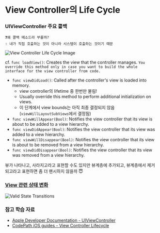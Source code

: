 # View Controller의 Life Cycle

### UIViewController 주요 콜백

```
❓왜 콜백 메소드라 부를까?
: 내가 직접 호출하는 것이 아니라 시스템이 호출하는 것이기 때문
```

![View Controller Life Cycle Image](https://camo.githubusercontent.com/5845ad0978a51a2fc4c385c171bf316d66a3c3951415df9bea3a72869175fd93/687474703a2f2f692e737461636b2e696d6775722e636f6d2f67313966772e706e67)

cf. `func loadView()`: Creates the view that the controller manages.
`You override this method only in case you want to build the whole interface for the view controller from code.`

* `func viewDidLoad()`: Called after the controller's view is loaded into memory.
  * view controller의 lifetime 중 한번만 불림!
  * Usually override this method to perform additional initialization on views.
  * 이 단계에서 view bounds는 아직 최종 결정되지 않음 (`viewWillLayoutSubViews`에서 결정됨)
* `func viewWillAppear(Bool)`: Notifies the view controller that its view is about to be added to a view hierarchy.
* `func viewDidAppear(Bool)`: Notifies the view controller that its view was added to a view hierarchy.
* `func viewWillDisappear(Bool)`: Notifies the view controller that its view is about to be removed from a view hierarchy.
* `func viewDidDisappear(Bool)`: Notifies the view controller that its view was removed from a view hierarchy.

뷰가 나타나고, 사라지고라고 표현할 수도 있지만 뷰계층에 추가되고, 뷰계층에서 제거되고라고 표현하면 좀 더 팬시하지 않을까 😇

### [View 관련 상태 변화](https://developer.apple.com/documentation/uikit/uiviewcontroller)

![Valid State Transitions](https://docs-assets.developer.apple.com/published/f06f30fa63/UIViewController_Class_Reference_2x_ddcaa00c-87d8-4c85-961e-ccfb9fa4aac2.png)

### 참고 학습 자료

* [Apple Developer Documentation - UIViewController](https://developer.apple.com/documentation/uikit/uiviewcontroller)
* [CodePath iOS guides - View Controller Lifecycle](https://github.com/codepath/ios_guides/wiki/View-Controller-Lifecycle)


